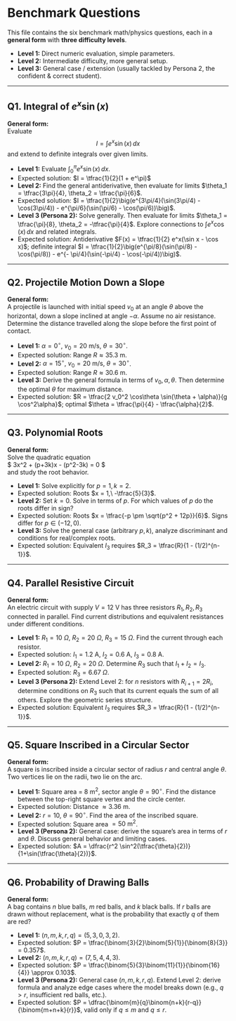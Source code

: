 # Benchmark Questions

This file contains the six benchmark math/physics questions, each in a **general form** with **three difficulty levels**.  
- **Level 1:** Direct numeric evaluation, simple parameters.  
- **Level 2:** Intermediate difficulty, more general setup.  
- **Level 3:** General case / extension (usually tackled by Persona 2, the confident & correct student).  

---

## Q1. Integral of $e^x \sin(x)$

**General form:**  
Evaluate  
$$
I = \int e^x \sin(x)\,dx
$$ 
and extend to definite integrals over given limits.

- **Level 1:** Evaluate $\int_0^\pi e^x \sin(x)\, dx$.  
- Expected solution: $I = \tfrac{1}{2}(1 + e^\pi)$
- **Level 2:** Find the general antiderivative, then evaluate for limits $\theta_1 = \tfrac{3\pi}{4}, \theta_2 = \tfrac{\pi}{6}$.  
- Expected solution: $I = \tfrac{1}{2}\big(e^{3\pi/4}(\sin(3\pi/4) - \cos(3\pi/4)) - e^{\pi/6}(\sin(\pi/6) - \cos(\pi/6))\big)$.
- **Level 3 (Persona 2):** Solve generally. Then evaluate for limits $\theta_1 = \tfrac{\pi}{8}, \theta_2 = -\tfrac{\pi}{4}$. Explore connections to $\int e^x \cos(x)\,dx$ and related integrals.  
- Expected solution: Antiderivative $F(x) = \tfrac{1}{2} e^x(\sin x - \cos x)$; definite integral $I = \tfrac{1}{2}\big(e^{\pi/8}(\sin(\pi/8) - \cos(\pi/8)) - e^{- \pi/4}(\sin(-\pi/4) - \cos(-\pi/4))\big)$.

---

## Q2. Projectile Motion Down a Slope

**General form:**  
A projectile is launched with initial speed $v_0$ at an angle $\theta$ above the horizontal, down a slope inclined at angle $-\alpha$. Assume no air resistance. Determine the distance travelled along the slope before the first point of contact.

- **Level 1:** $\alpha = 0^\circ,\ v_0 = 20\ \text{m/s},\ \theta = 30^\circ$.
- Expected solution: Range $R \approx 35.3\ \text{m}$.
- **Level 2:** $\alpha = 15^\circ,\ v_0 = 20\ \text{m/s},\ \theta = 30^\circ$.  
- Expected solution: Range $R \approx 30.6\ \text{m}$. 
- **Level 3:** Derive the general formula in terms of $v_0, \alpha, \theta$. Then determine the optimal $\theta$ for maximum distance.  
- Expected solution: $R = \tfrac{2 v_0^2 \cos\theta \sin(\theta + \alpha)}{g \cos^2\alpha}$; optimal $\theta = \tfrac{\pi}{4} - \tfrac{\alpha}{2}$.
---

## Q3. Polynomial Roots

**General form:**  
Solve the quadratic equation  
$
3x^2 + (p+3k)x - (p^2-3k) = 0
$  
and study the root behavior.

- **Level 1:** Solve explicitly for $p=1, k=2$.  
- Expected solution: Roots $x = 1,\ -\tfrac{5}{3}$.  
- **Level 2:** Set $k=0$. Solve in terms of $p$. For which values of $p$ do the roots differ in sign?
 - Expected solution: Roots $x = \tfrac{-p \pm \sqrt{p^2 + 12p}}{6}$. Signs differ for $p \in (-12, 0)$.
- **Level 3:** Solve the general case (arbitrary $p,k$), analyze discriminant and conditions for real/complex roots.  
- Expected solution: Equivalent $I_3$ requires $R_3 = \tfrac{R}{1 - (1/2)^{n-1}}$.

---

## Q4. Parallel Resistive Circuit

**General form:**  
An electric circuit with supply $V=12\ \text{V}$ has three resistors $R_1, R_2, R_3$ connected in parallel. Find current distributions and equivalent resistances under different conditions.

- **Level 1:** $R_1 = 10\ \Omega,\ R_2 = 20\ \Omega,\ R_3 = 15\ \Omega.$ Find the current through each resistor.
- Expected solution: $I_1 = 1.2\ \text{A},\ I_2 = 0.6\ \text{A},\ I_3 = 0.8\ \text{A}$.
- **Level 2:** $R_1 = 10\ \Omega,\ R_2 = 20\ \Omega.$ Determine $R_3$ such that $I_1 + I_2 = I_3.$  
- Expected solution: $R_3 = 6.67\ \Omega$.
- **Level 3 (Persona 2):** Extend Level 2: for $n$ resistors with $R_{i+1} = 2R_i$, determine conditions on $R_3$ such that its current equals the sum of all others. Explore the geometric series structure.  
- Expected solution: Equivalent $I_3$ requires $R_3 = \tfrac{R}{1 - (1/2)^{n-1}}$.
---

## Q5. Square Inscribed in a Circular Sector

**General form:**  
A square is inscribed inside a circular sector of radius $r$ and central angle $\theta$. Two vertices lie on the radii, two lie on the arc.

- **Level 1:** Square area = $8\ \text{m}^2$, sector angle $\theta = 90^\circ$. Find the distance between the top-right square vertex and the circle center.  
- Expected solution: Distance $\approx 3.36\ \text{m}$.
- **Level 2:** $r = 10,\ \theta = 90^\circ.$ Find the area of the inscribed square.  
- Expected solution: Square area $= 50\ \text{m}^2$.
- **Level 3 (Persona 2):** General case: derive the square’s area in terms of $r$ and $\theta$. Discuss general behavior and limiting cases. 
- Expected solution: $A = \dfrac{r^2 \sin^2(\tfrac{\theta}{2})}{1+\sin(\tfrac{\theta}{2})}$. 

---

## Q6. Probability of Drawing Balls

**General form:**  
A bag contains $n$ blue balls, $m$ red balls, and $k$ black balls. If $r$ balls are drawn without replacement, what is the probability that exactly $q$ of them are red?

- **Level 1:** $(n,m,k,r,q) = (5,3,0,3,2)$.  
- Expected solution: $P = \tfrac{\binom{3}{2}\binom{5}{1}}{\binom{8}{3}} = 0.357$.
- **Level 2:** $(n,m,k,r,q) = (7,5,4,4,3)$.  
- Expected solution: $P = \tfrac{\binom{5}{3}\binom{11}{1}}{\binom{16}{4}} \approx 0.103$.
- **Level 3 (Persona 2):** General case $(n,m,k,r,q)$. Extend Level 2: derive formula and analyze edge cases where the model breaks down (e.g., $q>r$, insufficient red balls, etc.).  
- Expected solution: $P = \dfrac{\binom{m}{q}\binom{n+k}{r-q}}{\binom{m+n+k}{r}}$, valid only if $q \le m$ and $q \le r$.